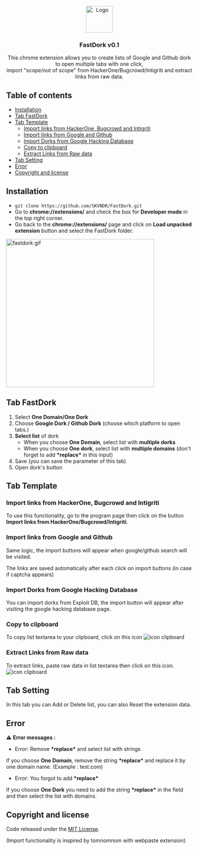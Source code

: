 <p align="center">
       <img src="https://raw.githubusercontent.com/SKVNDR/FastDork/master/img/icon.png" alt="Logo" width=72 height=72>
</p>

<h3 align="center">FastDork v0.1</h3>
<p align="center">
    This chrome extension allows you to create lists of Google and Github dork to open multiple tabs with one click,<br/>
    import "scope/out of scope" from HackerOne/Bugcrowd/Intigriti and extract links from raw data.
</p>

## Table of contents
- [Installation](#installation)
- [Tab FastDork](#tab-fastdork)
- [Tab Template](#tab-template)
	- [Import links from HackerOne, Bugcrowd and Intigriti](#import-links-from-hackerone-bugcrowd-and-intigriti)
	- [Import links from Google and Github](#import-links-from-google-and-github)
	- [Import Dorks from Google Hacking Database](#import-dorks-from-google-hacking-database)
	- [Copy to clipboard](#copy-to-clipboard)
	- [Extract Links from Raw data](#extract-links-from-raw-data)
- [Tab Setting](#tab-setting)
- [Error](#error)
- [Copyright and license](#copyright-and-license)

## Installation
- `git clone https://github.com/SKVNDR/FastDork.git`
- Go to **chrome://extensions/** and check the box for **Developer mode** in the top right corner.
- Go back to the **chrome://extensions/** page and click on **Load unpacked extension** button and select the FastDork folder.

<img src="https://zupimages.net/up/21/23/42hr.gif" alt="fastdork gif" width=400 >

## Tab FastDork
1) Select **One Domain/One Dork**
2) Choose **Google Dork / Github Dork** (choose which platform to open tabs.)
3) **Select list** of dork
	* When you choose **One Domain**, select list with **multiple dorks**
  	* When you choose **One dork**, select list with **multiple domains** (don't forget to add **\*replace\*** in this input)
4) Save (you can save the parameter of this tab)
5) Open dork's button

## Tab Template
### Import links from HackerOne, Bugcrowd and Intigriti

To use this functionality, go to the program page then click on the button **Import links from HackerOne/Bugcrowd/Intigriti**.

### Import links from Google and Github

Same logic, the import buttons will appear when google/github search will be visited. 

The links are saved automatically after each click on import buttons (in case if captcha appears)
 
### Import Dorks from Google Hacking Database

You can import dorks from Exploit DB, the import button will appear after visiting the google hacking database page.
 
### Copy to clipboard
To copy list textarea to your clipboard, click on this icon <img src="https://github.com/SKVNDR/FastDork/blob/master/img/copy.png?raw=true" alt="icon clipboard">

### Extract Links from Raw data
To extract links, paste raw data in list textarea then click on this icon. <img src="https://github.com/SKVNDR/FastDork/blob/master/img/link.png?raw=true" alt="icon clipboard">

## Tab Setting

In this tab you can Add or Delete list, you can also Reset the extension data.

## Error

:warning: **Error messages :** 
- Error: Remove **\*replace\*** and select list with strings

If you choose **One Domain**, remove the string **\*replace\*** and replace it by one domain name. (Example : test.com)

- Error: You forgot to add **\*replace\***

If you choose **One Dork** you need to add the string **\*replace\*** in the field and then select the list with domains.

## Copyright and license

Code released under the [MIT License](https://github.com/SKVNDR/FastDork/blob/master/LICENCE).

(Import functionality is inspired by tomnomnom with webpaste extension)
